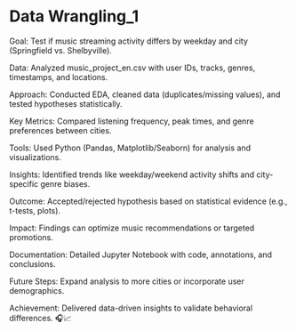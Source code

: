 # Data Wrangling_1
Goal: Test if music streaming activity differs by weekday and city (Springfield vs. Shelbyville).

Data: Analyzed music_project_en.csv with user IDs, tracks, genres, timestamps, and locations.

Approach: Conducted EDA, cleaned data (duplicates/missing values), and tested hypotheses statistically.

Key Metrics: Compared listening frequency, peak times, and genre preferences between cities.

Tools: Used Python (Pandas, Matplotlib/Seaborn) for analysis and visualizations.

Insights: Identified trends like weekday/weekend activity shifts and city-specific genre biases.

Outcome: Accepted/rejected hypothesis based on statistical evidence (e.g., t-tests, plots).

Impact: Findings can optimize music recommendations or targeted promotions.

Documentation: Detailed Jupyter Notebook with code, annotations, and conclusions.

Future Steps: Expand analysis to more cities or incorporate user demographics.

Achievement: Delivered data-driven insights to validate behavioral differences. 🎧📈
